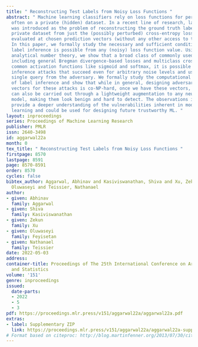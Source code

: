 ```yaml
---
title: " Reconstructing Test Labels from Noisy Loss Functions "
abstract: " Machine learning classifiers rely on loss functions for performance evaluation,
  often on a private (hidden) dataset. In a recent line of research, label inference
  was introduced as the problem of reconstructing the ground truth labels of this
  private dataset from just the (possibly perturbed) cross-entropy loss function values
  evaluated at chosen prediction vectors (without any other access to the hidden dataset).
  In this paper, we formally study the necessary and sufficient conditions under which
  label inference is possible from any (noisy) loss function value. Using tools from
  analytical number theory, we show that a broad class of commonly used loss functions,
  including general Bregman divergence-based losses and multiclass cross-entropy with
  common activation functions like sigmoid and softmax, it is possible to design label
  inference attacks that succeed even for arbitrary noise levels and using only a
  single query from the adversary. We formally study the computational complexity
  of label inference and show that while in general, designing adversarial prediction
  vectors for these attacks is co-NP-hard, once we have these vectors, the attacks
  can also be carried out through a lightweight augmentation to any neural network
  model, making them look benign and hard to detect. The observations in this paper
  provide a deeper understanding of the vulnerabilities inherent in modern machine
  learning and could be used for designing future trustworthy ML. "
layout: inproceedings
series: Proceedings of Machine Learning Research
publisher: PMLR
issn: 2640-3498
id: aggarwal22a
month: 0
tex_title: " Reconstructing Test Labels from Noisy Loss Functions "
firstpage: 8570
lastpage: 8591
page: 8570-8591
order: 8570
cycles: false
bibtex_author: Aggarwal, Abhinav and Kasiviswanathan, Shiva and Xu, Zekun and Feyisetan,
  Oluwaseyi and Teissier, Nathanael
author:
- given: Abhinav
  family: Aggarwal
- given: Shiva
  family: Kasiviswanathan
- given: Zekun
  family: Xu
- given: Oluwaseyi
  family: Feyisetan
- given: Nathanael
  family: Teissier
date: 2022-05-03
address:
container-title: Proceedings of The 25th International Conference on Artificial Intelligence
  and Statistics
volume: '151'
genre: inproceedings
issued:
  date-parts:
  - 2022
  - 5
  - 3
pdf: https://proceedings.mlr.press/v151/aggarwal22a/aggarwal22a.pdf
extras:
- label: Supplementary ZIP
  link: https://proceedings.mlr.press/v151/aggarwal22a/aggarwal22a-supp.zip
# Format based on citeproc: http://blog.martinfenner.org/2013/07/30/citeproc-yaml-for-bibliographies/
---
```

